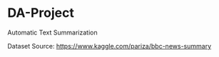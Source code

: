 # DA-Project

Automatic Text Summarization 

Dataset Source: https://www.kaggle.com/pariza/bbc-news-summary
